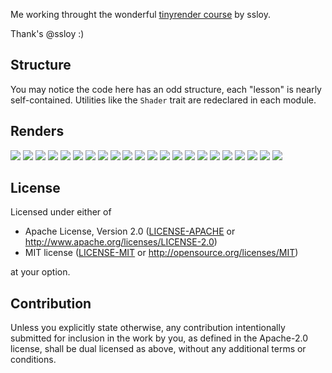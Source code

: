 Me working throught the wonderful
[tinyrender course](https://github.com/ssloy/tinyrenderer/wiki) by ssloy.

Thank's @ssloy :)

## Structure

You may notice the code here has an odd structure, each "lesson" is nearly self-contained.
Utilities like the `Shader` trait are redeclared in each module.

## Renders

![](./output/out_0.png)
![](./output/out_1.png)
![](./output/out_2.png)
![](./output/out_3.png)
![](./output/out_4.png)
![](./output/out_5.png)
![](./output/out_6.png)
![](./output/out_7.png)
![](./output/out_8.png)
![](./output/out_9.png)
![](./output/out_10.png)
![](./output/out_11.png)
![](./output/out_12.png)
![](./output/out_13.png)
![](./output/out_14.png)
![](./output/out_15.png)
![](./output/out_16.png)
![](./output/out_17.png)
![](./output/out_18.png)
![](./output/out_19.png)
![](./output/out_20.png)
![](./output/out_21.png)

## License

Licensed under either of

 * Apache License, Version 2.0
   ([LICENSE-APACHE](LICENSE-APACHE) or http://www.apache.org/licenses/LICENSE-2.0)
 * MIT license
   ([LICENSE-MIT](LICENSE-MIT) or http://opensource.org/licenses/MIT)

at your option.

## Contribution

Unless you explicitly state otherwise, any contribution intentionally submitted
for inclusion in the work by you, as defined in the Apache-2.0 license, shall be
dual licensed as above, without any additional terms or conditions.
